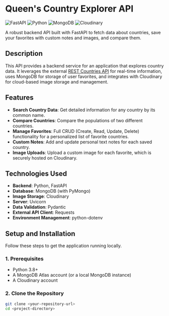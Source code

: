 # Queen's Country Explorer API

![FastAPI](https://img.shields.io/badge/FastAPI-009688?style=for-the-badge&logo=fastapi)
![Python](https://img.shields.io/badge/Python-3776AB?style=for-the-badge&logo=python) 
![MongoDB](https://img.shields.io/badge/MongoDB-47A248?style=for-the-badge&logo=mongodb) 
![Cloudinary](https://img.shields.io/badge/Cloudinary-3448C5?style=for-the-badge&logo=cloudinary)

A robust backend API built with FastAPI to fetch data about countries, save your favorites with custom notes and images, and compare them.

## Description

This API provides a backend service for an application that explores country data. It leverages the external [REST Countries API](https://restcountries.com/) for real-time information, uses MongoDB for storage of user favorites, and integrates with Cloudinary for cloud-based image storage and management.

## Features

-   **Search Country Data**: Get detailed information for any country by its common name.
-   **Compare Countries**: Compare the populations of two different countries.
-   **Manage Favorites**: Full CRUD (Create, Read, Update, Delete) functionality for a personalized list of favorite countries.
-   **Custom Notes**: Add and update personal text notes for each saved country.
-   **Image Uploads**: Upload a custom image for each favorite, which is securely hosted on Cloudinary.

## Technologies Used

-   **Backend**: Python, FastAPI
-   **Database**: MongoDB (with PyMongo)
-   **Image Storage**: Cloudinary
-   **Server**: Uvicorn
-   **Data Validation**: Pydantic
-   **External API Client**: Requests
-   **Environment Management**: python-dotenv

## Setup and Installation

Follow these steps to get the application running locally.

### 1. Prerequisites

-   Python 3.8+
-   A MongoDB Atlas account (or a local MongoDB instance)
-   A Cloudinary account

### 2. Clone the Repository

```bash
git clone <your-repository-url>
cd <project-directory>
